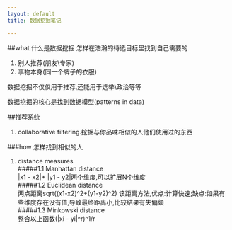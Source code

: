 ```yaml
---
layout: default
title: 数据挖掘笔记

---
```


##what 什么是数据挖掘
怎样在浩瀚的待选目标里找到自己需要的  
1. 别人推荐(朋友\专家)  
2. 事物本身(同一个牌子的衣服)

数据挖掘不仅仅用于推荐,还能用于选举\政治等等  

数据挖掘的核心是找到数据模型(patterns in data)

##推荐系统
1. collaborative filtering.挖掘与你品味相似的人他们使用过的东西

###how 怎样找到相似的人
1. distance measures  
#####1.1 Manhattan distance  
|x1 - x2|+ |y1 - y2|两个维度,可以扩展N个维度  
#####1.2 Euclidean distance  
两点距离sqrt((x1-x2)^2+(y1-y2)^2)
该距离方法,优点:计算快速;缺点:如果有些维度存在没有值,导致最终距离小,比较结果有失偏颇  
#####1.3 Minkowski distance  
整合以上函数(|xi - yi|^r)^1/r



